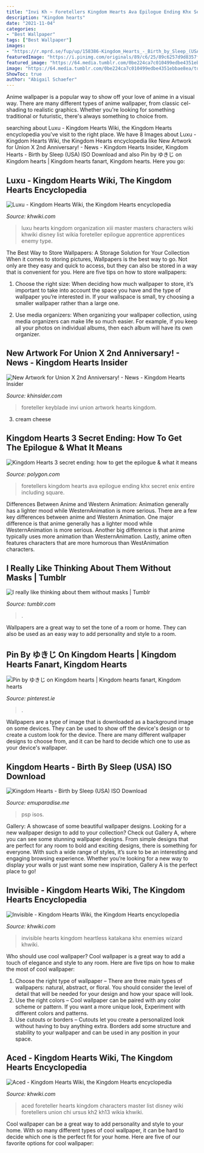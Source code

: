 ```yaml
---
title: "Invi Kh ~ Foretellers Kingdom Hearts Ava Epilogue Ending Khx Secret Enix Entire Including Square"
description: "Kingdom hearts"
date: "2021-11-04"
categories:
- "Best Wallpaper"
tags: ["Best Wallpaper"]
images:
- "https://r.mprd.se/fup/up/158386-Kingdom_Hearts_-_Birth_by_Sleep_(USA)-1.jpg"
featuredImage: "https://i.pinimg.com/originals/89/c6/25/89c6257d9d8357fb8163c5b361ef704f.jpg"
featured_image: "https://64.media.tumblr.com/0be224ca7c010499edbe4351ebbae8ea/tumblr_pc2h2ofa2v1rb89eko1_640.png"
image: "https://64.media.tumblr.com/0be224ca7c010499edbe4351ebbae8ea/tumblr_pc2h2ofa2v1rb89eko1_640.png"
ShowToc: true
author: "Abigail Schaefer"
---
```



Anime wallpaper is a popular way to show off your love of anime in a visual way. There are many different types of anime wallpaper, from classic cel-shading to realistic graphics. Whether you're looking for something traditional or futuristic, there's always something to choice from.

	

		
searching about Luxu - Kingdom Hearts Wiki, the Kingdom Hearts encyclopedia you've visit to the right place. We have 8 Images about Luxu - Kingdom Hearts Wiki, the Kingdom Hearts encyclopedia like New Artwork for Union X 2nd Anniversary! - News - Kingdom Hearts Insider, Kingdom Hearts - Birth by Sleep (USA) ISO Download and also Pin by ゆきじ on Kingdom hearts | Kingdom hearts fanart, Kingdom hearts. Here you go:
		
    
## Luxu - Kingdom Hearts Wiki, The Kingdom Hearts Encyclopedia

<img loading=lazy src="https://www.khwiki.com/images/thumb/0/08/Luxu_KHXBC.png/289px-Luxu_KHXBC.png" onerror="this.onerror=null;this.src='https://tse1.mm.bing.net/th?id=OIP.tPzuXOjfenFPJ_p9neRkvAAAAA&amp;pid=15.1';" alt="Luxu - Kingdom Hearts Wiki, the Kingdom Hearts encyclopedia">

_Source: khwiki.com_

>luxu hearts kingdom organization xiii master masters characters wiki khwiki disney list wikia foreteller epilogue apprentice apprentices enemy type. 

	

The Best Way to Store Wallpapers: A Storage Solution for Your Collection
When it comes to storing pictures, Wallpapers is the best way to go. Not only are they easy and quick to access, but they can also be stored in a way that is convenient for you. Here are five tips on how to store wallpapers:
1) Choose the right size: When deciding how much wallpaper to store, it’s important to take into account the space you have and the type of wallpaper you’re interested in. If your wallspace is small, try choosing a smaller wallpaper rather than a large one.

2) Use media organizers: When organizing your wallpaper collection, using media organizers can make life so much easier. For example, if you keep all your photos on individual albums, then each album will have its own organizer.

    
## New Artwork For Union X 2nd Anniversary! - News - Kingdom Hearts Insider

<img loading=lazy src="https://www.khwiki.com/images/thumb/9/91/Foreteller_Invi&#039;s_Keyblade_KHX.png/745px-Foreteller_Invi&#039;s_Keyblade_KHX.png" onerror="this.onerror=null;this.src='https://tse4.mm.bing.net/th?id=OIP.Pfzwrkpl3SHMP6QUCli3UwHaF9&amp;pid=15.1';" alt="New Artwork for Union X 2nd Anniversary! - News - Kingdom Hearts Insider">

_Source: khinsider.com_

>foreteller keyblade invi union artwork hearts kingdom. 

	

3. cream cheese 

    
## Kingdom Hearts 3 Secret Ending: How To Get The Epilogue &amp; What It Means

<img loading=lazy src="https://cdn.vox-cdn.com/thumbor/LGbS9HDznWVnj8-n0VietIGS49I=/0x0:1534x798/1200x0/filters:focal(0x0:1534x798):no_upscale()/cdn.vox-cdn.com/uploads/chorus_asset/file/13722329/Foretellers_KHX.png" onerror="this.onerror=null;this.src='https://tse4.mm.bing.net/th?id=OIP.8ER7UqwpNFfRFV8283jdRgHaD2&amp;pid=15.1';" alt="Kingdom Hearts 3 secret ending: how to get the epilogue &amp; what it means">

_Source: polygon.com_

>foretellers kingdom hearts ava epilogue ending khx secret enix entire including square. 

	

Differences Between Anime and Western Animation: Animation generally has a lighter mood while WesternAnimation is more serious.
There are a few key differences between anime and Western Animation. One major difference is that anime generally has a lighter mood while WesternAnimation is more serious. Another big difference is that anime typically uses more animation than WesternAnimation. Lastly, anime often features characters that are more humorous than WestAnimation characters.

    
## I Really Like Thinking About Them Without Masks | Tumblr

<img loading=lazy src="https://64.media.tumblr.com/0be224ca7c010499edbe4351ebbae8ea/tumblr_pc2h2ofa2v1rb89eko1_640.png" onerror="this.onerror=null;this.src='https://tse2.mm.bing.net/th?id=OIP.RrfvPlzq5eo40eXRG1A_PgHaEK&amp;pid=15.1';" alt="I really like thinking about them without masks | Tumblr">

_Source: tumblr.com_

>. 

	

Wallpapers are a great way to set the tone of a room or home. They can also be used as an easy way to add personality and style to a room.

    
## Pin By ゆきじ On Kingdom Hearts | Kingdom Hearts Fanart, Kingdom Hearts

<img loading=lazy src="https://i.pinimg.com/originals/89/c6/25/89c6257d9d8357fb8163c5b361ef704f.jpg" onerror="this.onerror=null;this.src='https://tse4.mm.bing.net/th?id=OIP.rCE9sSUnV8aGkSrhUjSlogHaLc&amp;pid=15.1';" alt="Pin by ゆきじ on Kingdom hearts | Kingdom hearts fanart, Kingdom hearts">

_Source: pinterest.ie_

>. 

	

Wallpapers are a type of image that is downloaded as a background image on some devices. They can be used to show off the device's design or to create a custom look for the device. There are many different wallpaper designs to choose from, and it can be hard to decide which one to use as your device's wallpaper.

    
## Kingdom Hearts - Birth By Sleep (USA) ISO Download

<img loading=lazy src="https://r.mprd.se/fup/up/158386-Kingdom_Hearts_-_Birth_by_Sleep_(USA)-1.jpg" onerror="this.onerror=null;this.src='https://tse1.mm.bing.net/th?id=OIP.zuiZHokXLqxsxnsgGtvlxwHaLu&amp;pid=15.1';" alt="Kingdom Hearts - Birth by Sleep (USA) ISO Download">

_Source: emuparadise.me_

>psp isos. 

	

Gallery: A showcase of some beautiful wallpaper designs.
Looking for a new wallpaper design to add to your collection? Check out Gallery A, where you can see some stunning wallpaper designs. From simple designs that are perfect for any room to bold and exciting designs, there is something for everyone. With such a wide range of styles, it’s sure to be an interesting and engaging browsing experience. Whether you’re looking for a new way to display your walls or just want some new inspiration, Gallery A is the perfect place to go!





	
	
    
## Invisible - Kingdom Hearts Wiki, The Kingdom Hearts Encyclopedia

<img loading=lazy src="https://www.khwiki.com/images/thumb/3/32/Invisible_KHX.png/231px-Invisible_KHX.png" onerror="this.onerror=null;this.src='https://tse2.mm.bing.net/th?id=OIP.B7AyxyNe9z9-3LmdHwlwFAAAAA&amp;pid=15.1';" alt="Invisible - Kingdom Hearts Wiki, the Kingdom Hearts encyclopedia">

_Source: khwiki.com_

>invisible hearts kingdom heartless katakana khx enemies wizard khwiki. 

	

Who should use cool wallpaper?
Cool wallpaper is a great way to add a touch of elegance and style to any room. Here are five tips on how to make the most of cool wallpaper: 
1) Choose the right type of wallpaper – There are three main types of wallpapers: natural, abstract, or floral. You should consider the level of detail that will be needed for your design and how your space will look. 
2) Use the right colors – Cool wallpaper can be paired with any color scheme or pattern. If you want a more unique look, Experiment with different colors and patterns. 
3) Use cutouts or borders – Cutouts let you create a personalized look without having to buy anything extra. Borders add some structure and stability to your wallpaper and can be used in any position in your space.

    
## Aced - Kingdom Hearts Wiki, The Kingdom Hearts Encyclopedia

<img loading=lazy src="https://www.khwiki.com/images/0/01/Foreteller_Aced_KHXBC.png" onerror="this.onerror=null;this.src='https://tse4.mm.bing.net/th?id=OIP.HqsH5NMBxJ5w4qaZXrfvsgAAAA&amp;pid=15.1';" alt="Aced - Kingdom Hearts Wiki, the Kingdom Hearts encyclopedia">

_Source: khwiki.com_

>aced foreteller hearts kingdom characters master list disney wiki foretellers union chi ursus kh2 kh13 wikia khwiki. 

	

Cool wallpaper can be a great way to add personality and style to your home. With so many different types of cool wallpaper, it can be hard to decide which one is the perfect fit for your home. Here are five of our favorite options for cool wallpaper: 


